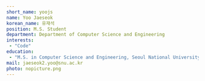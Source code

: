 ```yaml
---
short_name: yoojs
name: Yoo Jaeseok
korean_name: 유재석
position: M.S. Student
department: Department of Computer Science and Engineering
interests:
 - "Code"
education:
 - "M.S. in Computer Science and Engineering, Seoul National University ~"
mail: jaeseok2.yoo@snu.ac.kr
photo: nopicture.png
---
```

